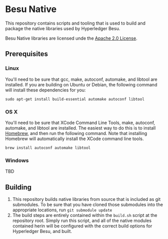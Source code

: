 # Besu Native

This repository contains scripts and tooling that is used to build and package the native libraries
used by Hyperledger Besu.

Besu Native libraries are licensed unde the [Apache 2.0 License](LICENSE).

## Prerequisites

### Linux

You'll need to be sure that gcc, make, autoconf, automake, and libtool are installed. If you are
building on Ubuntu or Debian, the following command will install these dependencies for you:

```
sudo apt-get install build-essential automake autoconf libtool
```

### OS X

You'll need to be sure that XCode Command Line Tools, make, autoconf, automake, and libtool are
installed. The easiest way to do this is to install [Homebrew](https://brew.sh/), and then run the
following command. Note that installing Homebrew will automatically install the XCode command line
tools.

```
brew install autoconf automake libtool
```

### Windows

TBD

## Building

1. This repository builds native libraries from source that is included as git submodules. To be
   sure that you have cloned those submodules into the appropriate locations,
   run `git submodule update`
2. The build steps are entirely contained within the `build.sh` script at the repository root.
   Simply run this script, and all of the native modules contained herin will be configured with the
   correct build options for Hyperledger Besu, and built.

